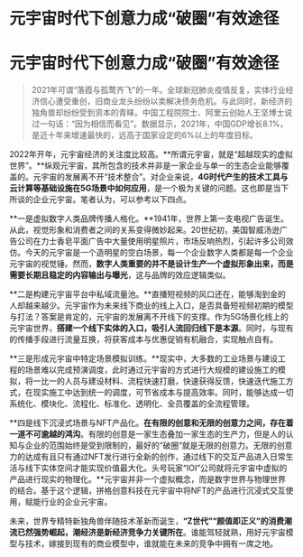# 元宇宙时代下创意力成“破圈”有效途径


# 元宇宙时代下创意力成“破圈”有效途径

> 2021年可谓“落霞与孤鹜齐飞”的一年。全球新冠肺炎疫情反复，实体行业经济信心遭受重创，旧商业龙头纷纷以卖解决债务危机。与此同时，新经济的独角兽却纷纷受到资本的青睐。中国工程院院士、阿里云创始人王坚博士说过一句话：“因为相信而看见”。数据显示，2021年，中国GDP增长8.1%，是近十年来增速最快的，远高于国家设定的6%以上的年度目标。

2022年开年，元宇宙经济的关注度比较高。**所谓元宇宙，就是“超越现实的虚拟世界”。**纵观元宇宙，其所包含的技术并非是一家企业与单一的生态企业能够覆盖的。元宇宙的发展离不开“技术整合”。对企业来说，**4G时代产生的技术工具与云计算等基础设施在5G场景中如何应用**，是一个极为关键的问题。这也即是当下所谈的企业元宇宙。笔者认为，可以参考以下四点。



**一是虚拟数字人类品牌传播人格化。**1941年，世界上第一支电视广告诞生。从此，视觉形象和消费者之间的关系变得微妙起来。20世纪初，美国智威汤逊广告公司在力士香皂平面广告中大量使用明星照片，市场反响热烈，引起许多公司效仿。今天的元宇宙是一个造明星的空白场景，每一个企业数字人类都是每一个企业元宇宙的视觉锤。然而，**数字人类重要的并不是设计生产一个虚拟形象出来，而是需要长期且稳定的内容输出与曝光**，这与品牌的效应逻辑类似。



**二是构建元宇宙平台中私域流量池。**直播短视频的风口还在，能够淘到金的人却越来越少。元宇宙作为未来线下商业的线上入口，是否具备短视频初期的模型与打法？答案是肯定的，元宇宙的发展离不开线下的支撑。作为5G场景化线上的元宇宙世界，**搭建一个线下实体的入口，吸引人流回归线下是本源**。同时，与现有的传播手段进行流量互换，将获客成本与优惠促销有机融合，实现触点自有。



**三是形成元宇宙中特定场景模拟训练。**现实中，大多数的工业场景与建设工程的场景难以完成预演调度，此时通过元宇宙的方式进行大规模的建设施工的模拟，将一比一的人员与建设材料、流程快速打磨，快速获得反馈，快速迭代施工方式，在现实施工中达到统一的调度，可节省成本与提高效率。同时，能够达成一切系统化、模块化、流程化、标准化、透明化、全员覆盖的全流程管理。



**四是线下沉浸式场景与NFT产品化。**在有限的创意和无限的创意力之间，存在着一道不可逾越的鸿沟**。有限的创意是一家生态叠加一家生态的生产力，但是人的认知与企业的范围始终是受到限制的，最好的“破圈”就是无限的创意力。无限的创意力的达成有且只有通过NFT发行进行全新的创作，通过线下的交互产品进入日常生活与线下实体空间才能实现价值最大化。头号玩家“IOI”公司就将元宇宙中虚拟的产品进行现实的物理化。**元宇宙并非一个虚拟概念，而是数字世界与物理世界的结合。基于这个逻辑，拼格创意科技在元宇宙中将NFT的产品进行沉浸式交互使用，赋能行业的企业元宇宙。



未来，世界专精特新独角兽伴随技术革新而诞生，**“Z世代”“颜值即正义”的消费潮流已然强势崛起，潮经济是新经济竞争力关键所在**。谁能驾轻就熟，用好元宇宙模型与技术，嫁接到现有的商业模型中，谁就能在未来的竞争中拥有一席之地。
